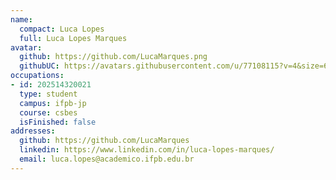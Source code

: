 ```yaml
---
name:
  compact: Luca Lopes
  full: Luca Lopes Marques
avatar:
  github: https://github.com/LucaMarques.png
  githubUC: https://avatars.githubusercontent.com/u/77108115?v=4&size=64
occupations:
- id: 202514320021
  type: student
  campus: ifpb-jp
  course: csbes
  isFinished: false
addresses:
  github: https://github.com/LucaMarques
  linkedin: https://www.linkedin.com/in/luca-lopes-marques/
  email: luca.lopes@academico.ifpb.edu.br
---
```

